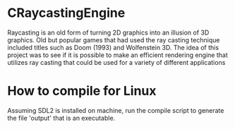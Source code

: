 # CRaycastingEngine
Raycasting is an old form of turning 2D graphics into an illusion of 3D graphics. Old but popular games that had used the ray casting technique included titles such as Doom (1993) and Wolfenstein 3D. The idea of this project was to see if it is possible to make an efficient rendering engine that utilizes ray casting that could be used for a variety of different applications

# How to compile for Linux
Assuming SDL2 is installed on machine, run the compile script to generate the file 'output' that is an executable.
